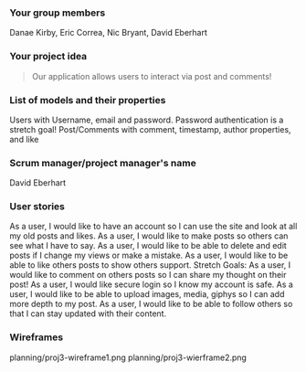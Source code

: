 ### Your group members
Danae Kirby, Eric Correa, Nic Bryant, David Eberhart
### Your project idea
> Our application allows users to interact via post and comments!
### List of models and their properties
Users with Username, email and password. Password authentication is a stretch goal!
Post/Comments with comment, timestamp, author properties, and like
### Scrum manager/project manager's name
David Eberhart
### User stories
As a user, I would like to have an account so I can use the site and look at all my old posts and likes.
As a user, I would like to make posts so others can see what I have to say.
As a user, I would like to be able to delete and edit posts if I change my views or make a mistake.
As a user, I would like to be able to like others posts to show others support.
Stretch Goals:
As a user, I would like to comment on others posts so I can share my thought on their post!
As a user, I would like secure login so I know my account is safe.
As a user, I would like to be able to upload images, media, giphys so I can add more depth to my post.
As a user, I would like to be able to follow others so that I can stay updated with their content.

### Wireframes
planning/proj3-wireframe1.png
planning/proj3-wierframe2.png